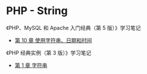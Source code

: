 # PHP - String

《PHP、MySQL 和 Apache 入门经典（第 5 版）》学习笔记

- [第 10 章 使用字符串、日期和时间](https://gitee.com/mrhuangyuhui/notes/blob/master/books/php/php-mysql-apache-5e/ch10.md)

《PHP 经典实例（第 3 版）》学习笔记

- [第 1 章 字符串](https://gitee.com/mrhuangyuhui/notes/blob/master/books/php/php-cookbook-3e/ch01.md)